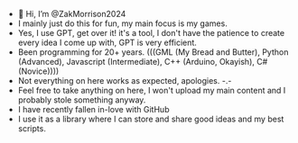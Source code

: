 - 👋 Hi, I’m @ZakMorrison2024
- I mainly just do this for fun, my main focus is my games.
- Yes, I use GPT, get over it! it's a tool, I don't have the patience to create every idea I come up with, GPT is very efficient.
- Been programming for 20+ years. (((GML (My Bread and Butter), Python (Advanced), Javascript (Intermediate), C++ (Arduino, Okayish), C# (Novice))))
- Not everything on here works as expected, apologies. -.-
- Feel free to take anything on here, I won't upload my main content and I probably stole something anyway.
- I have recently fallen in-love with GitHub
- I use it as a library where I can store and share good ideas and my best scripts.
<!---
ZakMorrison2024/ZakMorrison2024 is a ✨ special ✨ repository because its `README.md` (this file) appears on your GitHub profile.
You can click the Preview link to take a look at your changes.
--->
